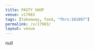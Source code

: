 ```yaml
---
title: PASTY SHOP
venue: v17983
tags: [takeaway, food, "fhrs:101897"]
permalink: /v/17983/
layout: venue
---
```

null